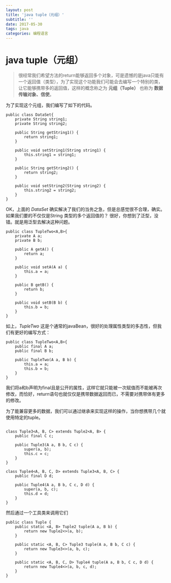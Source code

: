 ```yaml
---
layout: post
title: 'java tuple（元组）'
subtitle: ''
date: 2017-05-30
tags: java 
categories: 编程语言
---
```


# java tuple（元组）

> 很经常我们希望方法的return能够返回多个对象，可是遗憾的是java只能有一个返回值（类型），为了实现这个功能我们可能会去编写一个特别的类，让它能够携带多的返回值，这样的概念称之为 **元组（Tuple）** 也称为 **数据传输对象、信使**。

为了实现这个元组，我们编写了如下的代码。


```
public class DataSet{
    private String string1;
    private String string2;

    public String getString1() {
        return string1;
    }

    public void setString1(String string1) {
        this.string1 = string1;
    }

    public String getString2() {
        return string2;
    }

    public void setString2(String string2) {
        this.string2 = string2;
    }
}
```
OK，上面的 *DataSet* 确实解决了我们的当务之急，但是总感觉很不合理，确实。如果我们要的不仅仅是String 类型的多个返回值的？
很好，你想到了泛型，没错。就是用泛型去解决这种问题。

```
public class TupleTwo<A,B>{
    private A a;
    private B b;

    public A getA() {
        return a;
    }

    public void setA(A a) {
        this.a = a;
    }

    public B getB() {
        return b;
    }

    public void setB(B b) {
        this.b = b;
    }
}
```
如上，*TupleTwo* 这是个通常的javaBean，很好的处理属性类型的多态性，但我们有更好的编写方式：

```
public class TupleTwo<A,B>{
    public final A a;
    public final B b;

    public TupleTwo(A a, B b) {
        this.a = a;
        this.b = b;
    }
}
```

我们将a和b声明为final且是公开的属性，这样它就只能被一次赋值而不能被再次修改，而恰好，return语句也就仅仅是携带数据返回而已，不需要对携带体有更多的修改。

为了能兼容更多的数据，我们可以通过继承来实现这样的操作，当你想携带几个就使用特定的tuple。

```

class Tuple3<A, B, C> extends Tuple2<A, B> {
    public final C c;

    public Tuple3(A a, B b, C c) {
        super(a, b);
        this.c = c;
    }
}

class Tuple4<A, B, C, D> extends Tuple3<A, B, C> {
    public final D d;

    public Tuple4(A a, B b, C c, D d) {
        super(a, b, c);
        this.d = d;
    }
}

```
然后通过一个工具类来调用它们

```
public class Tuple {
    public static <A, B> Tuple2 tuple(A a, B b) {
        return new Tuple2<>(a, b);
    }

    public static <A, B, C> Tuple3 tuple(A a, B b, C c) {
        return new Tuple3<>(a, b, c);
    }

    public static <A, B, C, D> Tuple4 tuple(A a, B b, C c, D d) {
        return new Tuple4<>(a, b, c, d);
    }
}
```

